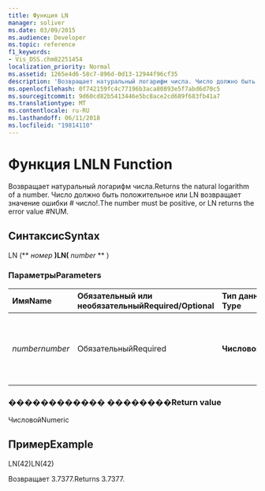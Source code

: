 ```yaml
---
title: Функция LN
manager: soliver
ms.date: 03/09/2015
ms.audience: Developer
ms.topic: reference
f1_keywords:
- Vis_DSS.chm82251454
localization_priority: Normal
ms.assetid: 1265e4d6-58c7-896d-0d13-12944f96cf35
description: 'Возвращает натуральный логарифм числа. Число должно быть положительное или LN возвращает значение ошибки # число!.'
ms.openlocfilehash: 0f742159fc4c77196b3aca80893e5f7abd6d70c5
ms.sourcegitcommit: 9d60cd82b5413446e5bc8ace2cd689f683fb41a7
ms.translationtype: MT
ms.contentlocale: ru-RU
ms.lasthandoff: 06/11/2018
ms.locfileid: "19814110"
---
```

# <a name="ln-function"></a><span data-ttu-id="66e12-104">Функция LN</span><span class="sxs-lookup"><span data-stu-id="66e12-104">LN Function</span></span>

<span data-ttu-id="66e12-105">Возвращает натуральный логарифм числа.</span><span class="sxs-lookup"><span data-stu-id="66e12-105">Returns the natural logarithm of a number.</span></span> <span data-ttu-id="66e12-106">Число должно быть положительное или LN возвращает значение ошибки # число!.</span><span class="sxs-lookup"><span data-stu-id="66e12-106">The number must be positive, or LN returns the error value #NUM.</span></span>
  
## <a name="syntax"></a><span data-ttu-id="66e12-107">Синтаксис</span><span class="sxs-lookup"><span data-stu-id="66e12-107">Syntax</span></span>

<span data-ttu-id="66e12-108">LN (** *номер* **)</span><span class="sxs-lookup"><span data-stu-id="66e12-108">LN(** *number* ** )</span></span> 
  
### <a name="parameters"></a><span data-ttu-id="66e12-109">Параметры</span><span class="sxs-lookup"><span data-stu-id="66e12-109">Parameters</span></span>

|<span data-ttu-id="66e12-110">**Имя**</span><span class="sxs-lookup"><span data-stu-id="66e12-110">**Name**</span></span>|<span data-ttu-id="66e12-111">**Обязательный или необязательный**</span><span class="sxs-lookup"><span data-stu-id="66e12-111">**Required/Optional**</span></span>|<span data-ttu-id="66e12-112">**Тип данных**</span><span class="sxs-lookup"><span data-stu-id="66e12-112">**Data Type**</span></span>|<span data-ttu-id="66e12-113">**Описание**</span><span class="sxs-lookup"><span data-stu-id="66e12-113">**Description**</span></span>|
|:-----|:-----|:-----|:-----|
| <span data-ttu-id="66e12-114">_number_</span><span class="sxs-lookup"><span data-stu-id="66e12-114">_number_</span></span> <br/> |<span data-ttu-id="66e12-115">Обязательный</span><span class="sxs-lookup"><span data-stu-id="66e12-115">Required</span></span>  <br/> |<span data-ttu-id="66e12-116">**Числовой**</span><span class="sxs-lookup"><span data-stu-id="66e12-116">**Numeric**</span></span> <br/> | <span data-ttu-id="66e12-117">Номер, который требуется найти натуральный логарифм.</span><span class="sxs-lookup"><span data-stu-id="66e12-117">The number whose natural logarithm you want to find.</span></span>  <br/> |
   
### <a name="return-value"></a><span data-ttu-id="66e12-118">������������ ��������</span><span class="sxs-lookup"><span data-stu-id="66e12-118">Return value</span></span>

<span data-ttu-id="66e12-119">Числовой</span><span class="sxs-lookup"><span data-stu-id="66e12-119">Numeric</span></span>
  
## <a name="example"></a><span data-ttu-id="66e12-120">Пример</span><span class="sxs-lookup"><span data-stu-id="66e12-120">Example</span></span>

<span data-ttu-id="66e12-121">LN(42)</span><span class="sxs-lookup"><span data-stu-id="66e12-121">LN(42)</span></span> 
  
<span data-ttu-id="66e12-122">Возвращает 3.7377.</span><span class="sxs-lookup"><span data-stu-id="66e12-122">Returns 3.7377.</span></span> 
  

